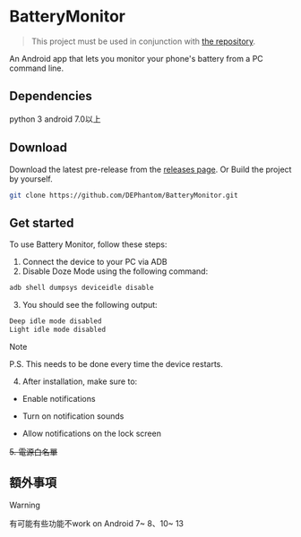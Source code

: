 # BatteryMonitor

> This project must be used in conjunction with [the repository](https://github.com/DEPhantom/BatteryMonitorServer).

An Android app that lets you monitor your phone's battery from a PC command line.

## Dependencies 
python 3
android 7.0以上

## Download
Download the latest pre-release from the [releases page](https://github.com/DEPhantom/BatteryMonitor/releases/tag/Pre-release).
Or
Build the project by yourself.

```sh
git clone https://github.com/DEPhantom/BatteryMonitor.git
```

## Get started

To use Battery Monitor, follow these steps:

1. Connect the device to your PC via ADB
2. Disable Doze Mode using the following command:
```sh
adb shell dumpsys deviceidle disable
```
3. You should see the following output:
```sh
Deep idle mode disabled
Light idle mode disabled
```
> [!NOTE]  
> P.S. This needs to be done every time the device restarts.

4. After installation, make sure to:

* Enable notifications

* Turn on notification sounds

* Allow notifications on the lock screen

~~5. 電源白名單~~

## 額外事項

> [!WARNING]  
> 有可能有些功能不work on
> Android 7~ 8、10~ 13

